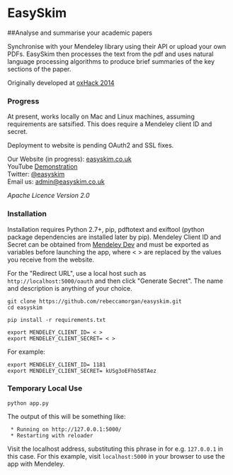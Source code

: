 EasySkim
========

##Analyse and summarise your academic papers

Synchronise with your Mendeley library using their API or upload your own PDFs. EasySkim then processes the text from the pdf and uses natural language processing algorithms to produce brief summaries of the key sections of the paper. 

Originally developed at [oxHack 2014](http://oxhack.co.uk/)

### Progress
At present, works locally on Mac and Linux machines, assuming requirements are satsified. This does require a Mendeley client ID and secret.

Deployment to website is pending OAuth2 and SSL fixes.

Our Website (in progress): [easyskim.co.uk](http://easyskim.co.uk) 
<br>
YouTube [Demonstration](https://www.youtube.com/watch?v=S7qVVjXWuCk&feature=youtu.be)
<br> 
Twitter: [@easyskim](https://twitter.com/easyskim)
<br>
Email us: [admin@easyskim.co.uk](mailto:admin@easyskim.co.uk)

<i>Apache Licence Version 2.0</i>


### Installation
Installation requires Python 2.7+, pip, pdftotext and exiftool (python package dependencies are installed later by pip). Mendeley Client ID and Secret can be obtained from [Mendeley Dev](http://dev.mendeley.com/) and must be exported as variables before launching the app, where < > are replaced by the values you receive from the website. 

For the "Redirect URL", use a local host such as ```http://localhost:5000/oauth``` and then click "Generate Secret". The name and description is anything of your choice.


```
git clone https://github.com/rebeccamorgan/easyskim.git
cd easyskim

pip install -r requirements.txt

export MENDELEY_CLIENT_ID= < >
export MENDELEY_CLIENT_SECRET= < >

```

For example:

```
export MENDELEY_CLIENT_ID= 1181
export MENDELEY_CLIENT_SECRET= kUSg3oEFhb58TAez

```


### Temporary Local Use

```
python app.py
```
The output of this will be something like:

```
 * Running on http://127.0.0.1:5000/
 * Restarting with reloader
 ```
 
Visit the localhost address, substituting this phrase in for e.g. ```127.0.0.1``` in this case. For this example, visit ```localhost:5000``` in your browser to use the app with Mendeley.
